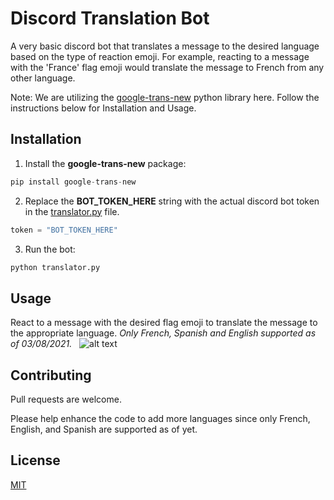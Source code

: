 # Discord Translation Bot
A very basic discord bot that translates a message to the desired language based on the type of reaction emoji. For example, reacting to a message with the 'France' flag emoji would translate the message to French from any other language.

Note: We are utilizing the [google-trans-new](https://pypi.org/project/google-trans-new/) python library here. Follow the instructions below for Installation and Usage.

## Installation
1. Install the **google-trans-new** package:
```python
pip install google-trans-new
```

2. Replace the **BOT_TOKEN_HERE** string with the actual discord bot token in the [translator.py](https://github.com/moomar0505/usr-discord-translation-bot/blob/main/translator.py) file.
```python
token = "BOT_TOKEN_HERE"
```
3. Run the bot:
```python
python translator.py
```

## Usage
React to a message with the desired flag emoji to translate the message to the appropriate language. *Only French, Spanish and English supported as of 03/08/2021.*
&nbsp;
![alt text](https://github.com/moomar0505/usr-discord-translation-bot/blob/main/usage_image.JPG)

## Contributing
Pull requests are welcome. 

Please help enhance the code to add more languages since only French, English, and Spanish are supported as of yet. 

## License
[MIT](https://choosealicense.com/licenses/mit/)
